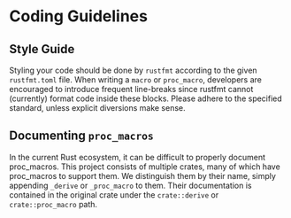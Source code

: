 # Coding Guidelines

## Style Guide
Styling your code should be done by `rustfmt` according to the given `rustfmt.toml` file.
When writing a `macro` or `proc_macro`, developers are encouraged to introduce frequent line-breaks since rustfmt cannot (currently) format code inside these blocks.
Please adhere to the specified standard, unless explicit diversions make sense.

## Documenting `proc_macros`
In the current Rust ecosystem, it can be difficult to properly document proc_macros.
This project consists of multiple crates, many of which have proc_macros to support them.
We distinguish them by their name, simply appending `_derive` or `_proc_macro` to them.
Their documentation is contained in the original crate under the `crate::derive` or `crate::proc_macro` path.

